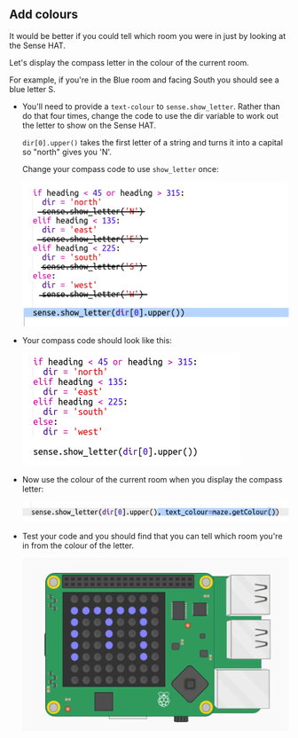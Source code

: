 ## Add colours

It would be better if you could tell which room you were in just by looking at the Sense HAT.

Let's display the compass letter in the colour of the current room.

For example, if you're in the Blue room and facing South you should see a blue letter S.

+ You'll need to provide a `text-colour` to `sense.show_letter`. Rather than do that four times, change the code to use the dir variable to work out the letter to show on the Sense HAT.
    
    `dir[0].upper()` takes the first letter of a string and turns it into a capital so "north" gives you 'N'.
    
    Change your compass code to use `show_letter` once:
    
    ![skjermbilde](images/compass-upper.png)

+ Your compass code should look like this:
    
    ![skjermbilde](images/compass-upper-done.png)

+ Now use the colour of the current room when you display the compass letter:
    
    ![skjermbilde](images/compass-colour.png)

+ Test your code and you should find that you can tell which room you're in from the colour of the letter.
    
    ![skjermbilde](images/compass-colour-east.png)